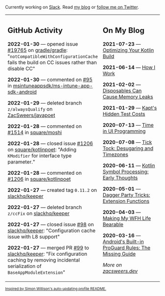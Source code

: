Currently working on [Slack](https://slack.com/). Read [my blog](https://zacsweers.dev/) or [follow me on Twitter](https://twitter.com/ZacSweers).

<table><tr><td valign="top" width="60%">

## GitHub Activity
<!-- githubActivity starts -->
**2022-01-30** — opened issue [#19765](https://github.com/gradle/gradle/issues/19765) on [gradle/gradle](https://github.com/gradle/gradle): "`notCompatibleWithConfigurationCache` fails the build on CC issues rather than disable CC"

**2022-01-30** — commented on [#95](https://github.com/msintuneappsdk/ms-intune-app-sdk-android/issues/95#issuecomment-1025310054) in [msintuneappsdk/ms-intune-app-sdk-android](https://github.com/msintuneappsdk/ms-intune-app-sdk-android)

**2022-01-29** — deleted branch `z/alwaysQualify` on [ZacSweers/javapoet](https://github.com/ZacSweers/javapoet)

**2022-01-28** — commented on [#1514](https://github.com/square/moshi/issues/1514#issuecomment-1024426366) in [square/moshi](https://github.com/square/moshi)

**2022-01-28** — closed issue [#1206](https://github.com/square/kotlinpoet/issues/1206) on [square/kotlinpoet](https://github.com/square/kotlinpoet): "Adding `KModifier` for interface type parameter."

**2022-01-28** — commented on [#1206](https://github.com/square/kotlinpoet/issues/1206#issuecomment-1024332470) in [square/kotlinpoet](https://github.com/square/kotlinpoet)

**2022-01-27** — created tag `0.11.2` on [slackhq/keeper](https://github.com/slackhq/keeper)

**2022-01-27** — deleted branch `z/ccFix` on [slackhq/keeper](https://github.com/slackhq/keeper)

**2022-01-27** — closed issue [#98](https://github.com/slackhq/keeper/issues/98) on [slackhq/keeper](https://github.com/slackhq/keeper): "Configuration cache issue with L8 support"

**2022-01-27** — merged PR [#99](https://github.com/slackhq/keeper/pull/99) to [slackhq/keeper](https://github.com/slackhq/keeper): "Fix configuration caching by removing incidental serialization of `BaseAppModuleExtension`"
<!-- githubActivity ends -->
</td><td valign="top" width="40%">

## On My Blog
<!-- blog starts -->
**2021-07-23** — [Optimizing Your Kotlin Build](https://www.zacsweers.dev/optimizing-your-kotlin-build/)

**2021-06-14** — [How I Work](https://www.zacsweers.dev/how-i-work/)

**2021-02-02** — [Disposables Can Cause Memory Leaks](https://www.zacsweers.dev/disposables-can-cause-memory-leaks/)

**2021-01-29** — [Kapt's Hidden Test Costs](https://www.zacsweers.dev/kapts-hidden-test-costs/)

**2020-07-13** — [Time in UI Programming](https://www.zacsweers.dev/time-in-ui/)

**2020-07-08** — [Tick Tock: Desugaring and Timezones](https://www.zacsweers.dev/ticktock-desugaring-timezones/)

**2020-06-11** — [Kotlin Symbol Processing: Early Thoughts](https://www.zacsweers.dev/kotlin-symbol-processor-early-thoughts/)

**2020-05-01** — [Dagger Party Tricks: Extension Functions](https://www.zacsweers.dev/dagger-party-tricks-extension-functions/)

**2020-04-03** — [Making My WFH Life Bearable](https://www.zacsweers.dev/making-wfh-life-bearable/)

**2020-03-16** — [Android's Built-in ProGuard Rules: The Missing Guide](https://www.zacsweers.dev/android-proguard-rules/)
<!-- blog ends -->
_More on [zacsweers.dev](https://zacsweers.dev/)_
</td></tr></table>

<sub><a href="https://simonwillison.net/2020/Jul/10/self-updating-profile-readme/">Inspired by Simon Willison's auto-updating profile README.</a></sub>